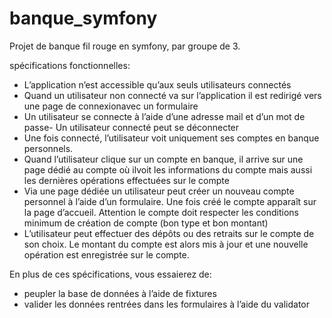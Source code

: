 # banque_symfony
Projet de banque fil rouge en symfony, par groupe de 3.

spécifications fonctionnelles:

- L’application n’est accessible qu’aux seuls utilisateurs connectés
- Quand un utilisateur non connecté va sur l’application il est redirigé vers une page de connexionavec un formulaire
- Un utilisateur se connecte à l’aide d’une adresse mail et d’un mot de passe- Un utilisateur connecté peut se déconnecter
- Une fois connecté, l’utilisateur voit uniquement ses comptes en banque personnels.
- Quand l’utilisateur clique sur un compte en banque, il arrive sur une page dédié au compte où ilvoit les informations du compte mais aussi les dernières opérations effectuées sur le compte
- Via une page dédiée un utilisateur peut créer un nouveau compte personnel à l’aide d’un formulaire. Une fois créé le compte apparaît sur la page d’accueil. Attention le compte doit respecter les conditions minimum de création de compte (bon type et bon montant)
- L’utilisateur peut effectuer des dépôts ou des retraits sur le compte de son choix.  Le montant du compte est alors mis à jour et une nouvelle opération est enregistrée sur le compte.

En plus de ces spécifications, vous essaierez de:
- peupler la base de données à l’aide de fixtures
- valider les données rentrées dans les formulaires à l’aide du validator
